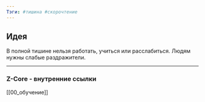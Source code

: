 ```yaml
---
Тэги: #тишина #скорочтение
---
```


## Идея

В полной тишине нельзя работать, учиться или расслабиться. Людям нужны слабые раздражители. 

___
### Z-Core - внутренние ссылки
[[00_обучение]]